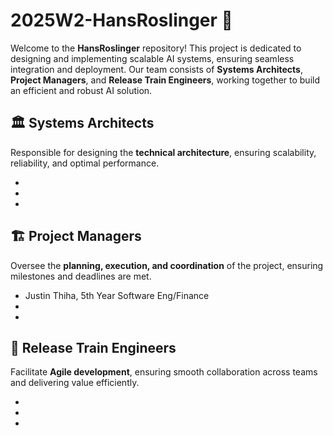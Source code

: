 # 2025W2-HansRoslinger 🚀  

Welcome to the **HansRoslinger** repository! This project is dedicated to designing and implementing scalable AI systems, ensuring seamless integration and deployment. Our team consists of **Systems Architects**, **Project Managers**, and **Release Train Engineers**, working together to build an efficient and robust AI solution.

## 🏛️ Systems Architects  
Responsible for designing the **technical architecture**, ensuring scalability, reliability, and optimal performance.

-  
-  
-  

## 🏗️ Project Managers  
Oversee the **planning, execution, and coordination** of the project, ensuring milestones and deadlines are met.

-  Justin Thiha, 5th Year Software Eng/Finance
-  
-  

## 🚂 Release Train Engineers  
Facilitate **Agile development**, ensuring smooth collaboration across teams and delivering value efficiently.

-  
-  
-  
